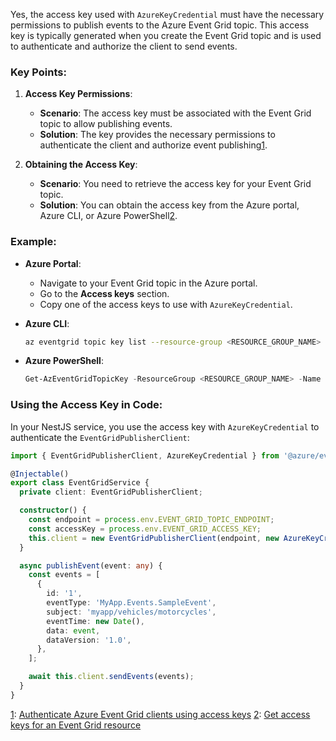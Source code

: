 Yes, the access key used with `AzureKeyCredential` must have the necessary permissions to publish events to the Azure Event Grid topic. This access key is typically generated when you create the Event Grid topic and is used to authenticate and authorize the client to send events.

### Key Points:
1. **Access Key Permissions**:
   - **Scenario**: The access key must be associated with the Event Grid topic to allow publishing events.
   - **Solution**: The key provides the necessary permissions to authenticate the client and authorize event publishing[1](https://learn.microsoft.com/en-us/azure/event-grid/authenticate-with-access-keys-shared-access-signatures).

2. **Obtaining the Access Key**:
   - **Scenario**: You need to retrieve the access key for your Event Grid topic.
   - **Solution**: You can obtain the access key from the Azure portal, Azure CLI, or Azure PowerShell[2](https://learn.microsoft.com/en-us/azure/event-grid/get-access-keys).

### Example:
- **Azure Portal**:
  - Navigate to your Event Grid topic in the Azure portal.
  - Go to the **Access keys** section.
  - Copy one of the access keys to use with `AzureKeyCredential`.

- **Azure CLI**:
  ```bash
  az eventgrid topic key list --resource-group <RESOURCE_GROUP_NAME> --name <TOPIC_NAME>
  ```

- **Azure PowerShell**:
  ```powershell
  Get-AzEventGridTopicKey -ResourceGroup <RESOURCE_GROUP_NAME> -Name <TOPIC_NAME>
  ```

### Using the Access Key in Code:
In your NestJS service, you use the access key with `AzureKeyCredential` to authenticate the `EventGridPublisherClient`:
```typescript
import { EventGridPublisherClient, AzureKeyCredential } from '@azure/eventgrid';

@Injectable()
export class EventGridService {
  private client: EventGridPublisherClient;

  constructor() {
    const endpoint = process.env.EVENT_GRID_TOPIC_ENDPOINT;
    const accessKey = process.env.EVENT_GRID_ACCESS_KEY;
    this.client = new EventGridPublisherClient(endpoint, new AzureKeyCredential(accessKey));
  }

  async publishEvent(event: any) {
    const events = [
      {
        id: '1',
        eventType: 'MyApp.Events.SampleEvent',
        subject: 'myapp/vehicles/motorcycles',
        eventTime: new Date(),
        data: event,
        dataVersion: '1.0',
      },
    ];

    await this.client.sendEvents(events);
  }
}
```


[1](https://learn.microsoft.com/en-us/azure/event-grid/authenticate-with-access-keys-shared-access-signatures): [Authenticate Azure Event Grid clients using access keys](https://learn.microsoft.com/en-us/azure/event-grid/authenticate-with-access-keys-shared-access-signatures)
[2](https://learn.microsoft.com/en-us/azure/event-grid/get-access-keys): [Get access keys for an Event Grid resource](https://learn.microsoft.com/en-us/azure/event-grid/get-access-keys)
